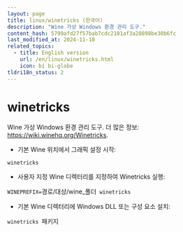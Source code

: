 ```yaml
---
layout: page
title: linux/winetricks (한국어)
description: "Wine 가상 Windows 환경 관리 도구."
content_hash: 5799afd27f57bab7cdc2101af3a28898be30b6fc
last_modified_at: 2024-11-10
related_topics:
  - title: English version
    url: /en/linux/winetricks.html
    icon: bi bi-globe
tldri18n_status: 2
---
```

# winetricks

Wine 가상 Windows 환경 관리 도구.
더 많은 정보: <https://wiki.winehq.org/Winetricks>.

- 기본 Wine 위치에서 그래픽 설정 시작:

`winetricks`

- 사용자 지정 Wine 디렉터리를 지정하여 Winetricks 실행:

`WINEPREFIX=`<span class="tldr-var badge badge-pill bg-dark-lm bg-white-dm text-white-lm text-dark-dm font-weight-bold">경로/대상/wine_폴더</span>` winetricks`

- 기본 Wine 디렉터리에 Windows DLL 또는 구성 요소 설치:

`winetricks `<span class="tldr-var badge badge-pill bg-dark-lm bg-white-dm text-white-lm text-dark-dm font-weight-bold">패키지</span>
